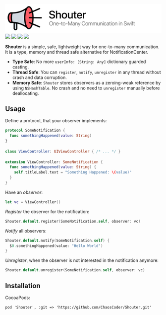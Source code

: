 ![](logo.png)
![](http://img.shields.io/badge/Swift-4.2-blue.svg) ![](http://img.shields.io/badge/iOS-8.0%2B-blue.svg) ![](https://img.shields.io/github/license/ChaosCoder/Shouter.svg) ![](https://img.shields.io/bitrise/83adcb765d1ad6e0/master.svg?token=Ma5TqbEQTa5zaE6Q0k6tVw)

**Shouter** is a simple, safe, lightweight way for one-to-many communication. It is a type, memory and thread safe alternative for NotificationCenter.

- **Type Safe**: No more `userInfo: [String: Any]` dictionary guarded casting.
- **Thread Safe**: You can `register`, `notify`, `unregister` in any thread without crash and data corruption.
- **Memory Safe**: `Shouter` stores observers as a zeroing-weak reference by using `NSHashTable`. No crash and no need to `unregister` manually before deallocating.

## Usage

Define a protocol, that your observer implements:

~~~swift
protocol SomeNotification {
  func somethingHappened(value: String)
}

class ViewController: UIViewController { /* ... */ }

extension ViewController: SomeNotification {
  func somethingHappened(value: String) {
    self.titleLabel.text = "Something Happened: \(value)"
  }
}
~~~

Have an *observer*:

~~~swift
let vc = ViewController()
~~~

*Register* the observer for the notification:

~~~swift
Shouter.default.register(SomeNotification.self, observer: vc)
~~~

*Notify* all observers:

~~~swift
Shouter.default.notify(SomeNotification.self) {
  $0.somethingHappened(value: "Hello World")
}
~~~

*Unregister*, when the observer is not interested in the notification anymore:

~~~swift
Shouter.default.unregister(SomeNotification.self, observer: vc)
~~~

## Installation

CocoaPods:

~~~
pod 'Shouter', :git => 'https://github.com/ChaosCoder/Shouter.git'
~~~
